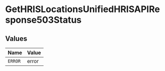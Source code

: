 # GetHRISLocationsUnifiedHRISAPIResponse503Status


## Values

| Name    | Value   |
| ------- | ------- |
| `ERROR` | error   |